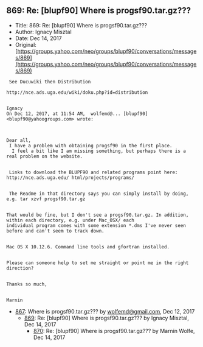 ## 869: Re: [blupf90] Where is progsf90.tar.gz???

- Title: 869: Re: [blupf90] Where is progsf90.tar.gz???
- Author: Ignacy Misztal
- Date: Dec 14, 2017
- Original: [https://groups.yahoo.com/neo/groups/blupf90/conversations/messages/869](https://groups.yahoo.com/neo/groups/blupf90/conversations/messages/869)

```
 See Ducuwiki then Distribution

http://nce.ads.uga.edu/wiki/doku.php?id=distribution


Ignacy
On Dec 12, 2017, at 11:54 AM,  wolfemd@... [blupf90] <blupf90@yahoogroups.com> wrote:



Dear all,
 I have a problem with obtaining progsf90 in the first place. 
  I feel a bit like I am missing something, but perhaps there is a real problem on the website. 


 Links to download the BLUPF90 and related programs point here: http://nce.ads.uga.edu/ html/projects/programs/


 The Readme in that directory says you can simply install by doing, e.g. tar xzvf progsf90.tar.gz

 
That would be fine, but I don't see a progsf90.tar.gz. In addition, within each directory, e.g. under Mac_OSX/ each
individual program comes with some extension *.dms I've never seen before and can't seem to track down. 

 
Mac OS X 10.12.6. Command line tools and gfortran installed. 


Please can someone help to set me straight or point me in the right direction? 

 
Thanks so much,


Marnin

```

- [867](0867.md): Where is progsf90.tar.gz??? by wolfemd@gmail.com, Dec 12, 2017
    - [869](0869.md): Re: [blupf90] Where is progsf90.tar.gz??? by Ignacy Misztal, Dec 14, 2017
        - [870](0870.md): Re: [blupf90] Where is progsf90.tar.gz??? by Marnin Wolfe, Dec 14, 2017

